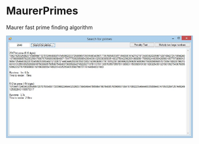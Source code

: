 # MaurerPrimes
Maurer fast prime finding algorithm

![alt text](https://github.com/AdamRakaska/MaurerPrimes/blob/master/MaurerPrimes.JPG "BloomFilter Screenshot")

